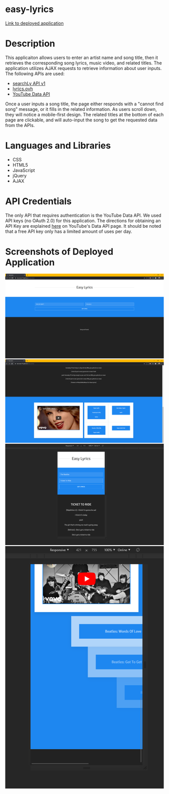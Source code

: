 # easy-lyrics

[Link to deployed application](https://tkennedy118.github.io/easy-lyrics/)

# Description
This applicaiton allows users to enter an artist name and song title, then it retrieves the corresponding song lyrics, music video, and related titles. The application utilizes AJAX requests to retrieve information about user inputs. The following APIs are used:

* [searchLy API v1](https://searchly.asuarez.dev/docs/v1)
* [lyrics.ovh](https://lyricsovh.docs.apiary.io/#)
* [YouTube Data API](https://developers.google.com/youtube/v3)

Once a user inputs a song title, the page either responds with a "cannot find song" message, or it fills in the related information. As users scroll down, they will notice a mobile-first design. The related titles at the bottom of each page are clickable, and will auto-input the song to get the requested data from the APIs. 

# Languages and Libraries
* CSS
* HTML5
* JavaScript
* jQuery
* AJAX

# API Credentials
The only API that requires authentication is the YouTube Data API. We used API keys (no OAuth 2.0) for this application. The directions for obtaining an API Key are explained [here](https://developers.google.com/youtube/registering_an_application) on YouTube's Data API page. It should be noted that a free API key only has a limited amount of uses per day.

# Screenshots of Deployed Application
![image-1](resources/image-1.png)
![image-2](resources/image-2.png)
![image-3](resources/image-3.png)
![image-4](resources/image-4.png)

